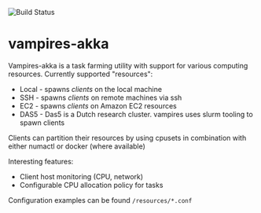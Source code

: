 ![Build Status](https://travis-ci.org/cosu/vampires-akka.svg)
# vampires-akka  

Vampires-akka is a task farming utility with support for various computing resources.
Currently supported "resources":

- Local - spawns _clients_ on the local machine
- SSH - spawns  _clients_ on remote machines via ssh
- EC2 - spawns _clients_ on Amazon EC2 resources
- DAS5 - Das5 is a Dutch research cluster. vampires uses slurm tooling to spawn clients

Clients can partition their resources by using cpusets in combination with either numactl or docker (where available)


Interesting features:

- Client host monitoring (CPU, network)
- Configurable CPU allocation policy for tasks


Configuration examples can be found `/resources/*.conf`
